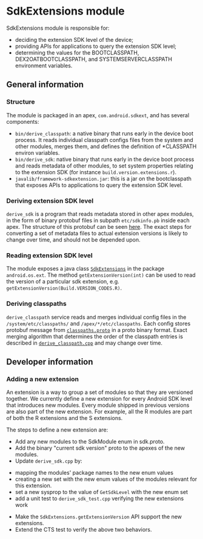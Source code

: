 # SdkExtensions module

SdkExtensions module is responsible for:
- deciding the extension SDK level of the device;
- providing APIs for applications to query the extension SDK level;
- determining the values for the BOOTCLASSPATH, DEX2OATBOOTCLASSPATH, and
  SYSTEMSERVERCLASSPATH environment variables.

## General information

### Structure

The module is packaged in an apex, `com.android.sdkext`, and has several
components:
- `bin/derive_classpath`: a native binary that runs early in the device boot
  process. It reads individual classpath configs files from the system and
  other modules, merges them, and defines the definition of *CLASSPATH environ
  variables.
- `bin/derive_sdk`: native binary that runs early in the device boot process and
  reads metadata of other modules, to set system properties relating to the
  extension SDK (for instance `build.version.extensions.r`).
- `javalib/framework-sdkextension.jar`: this is a jar on the bootclasspath that
  exposes APIs to applications to query the extension SDK level.

### Deriving extension SDK level
`derive_sdk` is a program that reads metadata stored in other apex modules, in
the form of binary protobuf files in subpath `etc/sdkinfo.pb` inside each
apex. The structure of this protobuf can be seen [here][sdkinfo-proto]. The
exact steps for converting a set of metadata files to actual extension versions
is likely to change over time, and should not be depended upon.

### Reading extension SDK level
The module exposes a java class [`SdkExtensions`][sdkextensions-java] in the
package `android.os.ext`. The method `getExtensionVersion(int)` can be used to
read the version of a particular sdk extension, e.g.
`getExtensionVersion(Build.VERSION_CODES.R)`.

### Deriving classpaths
`derive_classpath` service reads and merges individual config files in the
`/system/etc/classpaths/` and `/apex/*/etc/classpaths`. Each config stores
protobuf message from [`classpaths.proto`] in a proto binary format. Exact
merging algorithm that determines the order of the classpath entries is
described in [`derive_classpath.cpp`] and may change over time.

[`classpaths.proto`]: https://android.googlesource.com/platform/packages/modules/common/+/refs/heads/master/proto/classpaths.proto
[`derive_classpath.cpp`]: derive_classpath/derive_classpath.cpp
[sdkinfo-proto]: https://android.googlesource.com/platform/packages/modules/common/+/refs/heads/master/proto/sdk.proto
[sdkextensions-java]: java/android/os/ext/SdkExtensions.java

## Developer information

### Adding a new extension
An extension is a way to group a set of modules so that they are versioned
together. We currently define a new extension for every Android SDK level
that introduces new modules. Every module shipped in previous versions are
also part of the new extension. For example, all the R modules are part of
both the R extensions and the S extensions.

The steps to define a new extension are:
- Add any new modules to the SdkModule enum in sdk.proto.
- Add the binary "current sdk version" proto to the apexes of the new modules.
- Update `derive_sdk.cpp` by:
 * mapping the modules' package names to the new enum values
 * creating a new set with the new enum values of the modules relevant for
   this extension.
 * set a new sysprop to the value of `GetSdkLevel` with the new enum set
 * add a unit test to `derive_sdk_test.cpp` verifying the new extensions work
- Make the `SdkExtensions.getExtensionVersion` API support the new extensions.
- Extend the CTS test to verify the above two behaviors.
